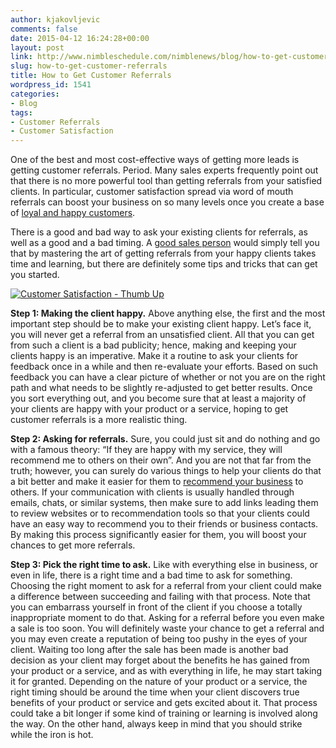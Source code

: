 ```yaml
---
author: kjakovljevic
comments: false
date: 2015-04-12 16:24:28+00:00
layout: post
link: http://www.nimbleschedule.com/nimblenews/blog/how-to-get-customer-referrals/
slug: how-to-get-customer-referrals
title: How to Get Customer Referrals
wordpress_id: 1541
categories:
- Blog
tags:
- Customer Referrals
- Customer Satisfaction
---
```


One of the best and most cost-effective ways of getting more leads is getting customer referrals. Period. Many sales experts frequently point out that there is no more powerful tool than getting referrals from your satisfied clients. In particular, customer satisfaction spread via word of mouth referrals can boost your business on so many levels once you create a base of [loyal and happy customers](http://www.nimbleschedule.com/nimblenews/blog/how-to-build-customer-loyalty/). 

There is a good and bad way to ask your existing clients for referrals, as well as a good and a bad timing. A [good sales person](http://www.nimbleschedule.com/nimblenews/blog/how-to-become-a-great-sales-person/) would simply tell you that by mastering the art of getting referrals from your happy clients takes time and learning, but there are definitely some tips and tricks that can get you started.

[![Customer Satisfaction - Thumb Up](http://www.nimbleschedule.com/wp-content/uploads/2015/04/customer-satisfaction-thumb.jpg)](http://www.nimbleschedule.com/wp-content/uploads/2015/04/customer-satisfaction.jpg)

**Step 1: Making the client happy.** Above anything else, the first and the most important step should be to make your existing client happy. Let’s face it, you will never get a referral from an unsatisfied client. All that you can get from such a client is a bad publicity; hence, making and keeping your clients happy is an imperative. Make it a routine to ask your clients for feedback once in a while and then re-evaluate your efforts. Based on such feedback you can have a clear picture of whether or not you are on the right path and what needs to be slightly re-adjusted to get better results. Once you sort everything out, and you become sure that at least a majority of your clients are happy with your product or a service, hoping to get customer referrals is a more realistic thing.

**Step 2: Asking for referrals.** Sure, you could just sit and do nothing and go with a famous theory: “If they are happy with my service, they will recommend me to others on their own”. And you are not that far from the truth; however, you can surely do various things to help your clients do that a bit better and make it easier for them to [recommend your business](http://www.nimbleschedule.com/nimblenews/blog/get-great-reviews-for-your-small-business/) to others. If your communication with clients is usually handled through emails, chats, or similar systems, then make sure to add links leading them to review websites or to recommendation tools so that your clients could have an easy way to recommend you to their friends or business contacts. By making this process significantly easier for them, you will boost your chances to get more referrals. 

**Step 3: Pick the right time to ask.** Like with everything else in business, or even in life, there is a right time and a bad time to ask for something. Choosing the right moment to ask for a referral from your client could make a difference between succeeding and failing with that process. Note that you can embarrass yourself in front of the client if you choose a totally inappropriate moment to do that. Asking for a referral before you even make a sale is too soon. You will definitely waste your chance to get a referral and you may even create a reputation of being too pushy in the eyes of your client. Waiting too long after the sale has been made is another bad decision as your client may forget about the benefits he has gained from your product or a service, and as with everything in life, he may start taking it for granted. Depending on the nature of your product or a service, the right timing should be around the time when your client discovers true benefits of your product or service and gets excited about it. That process could take a bit longer if some kind of training or learning is involved along the way. On the other hand, always keep in mind that you should strike while the iron is hot.

